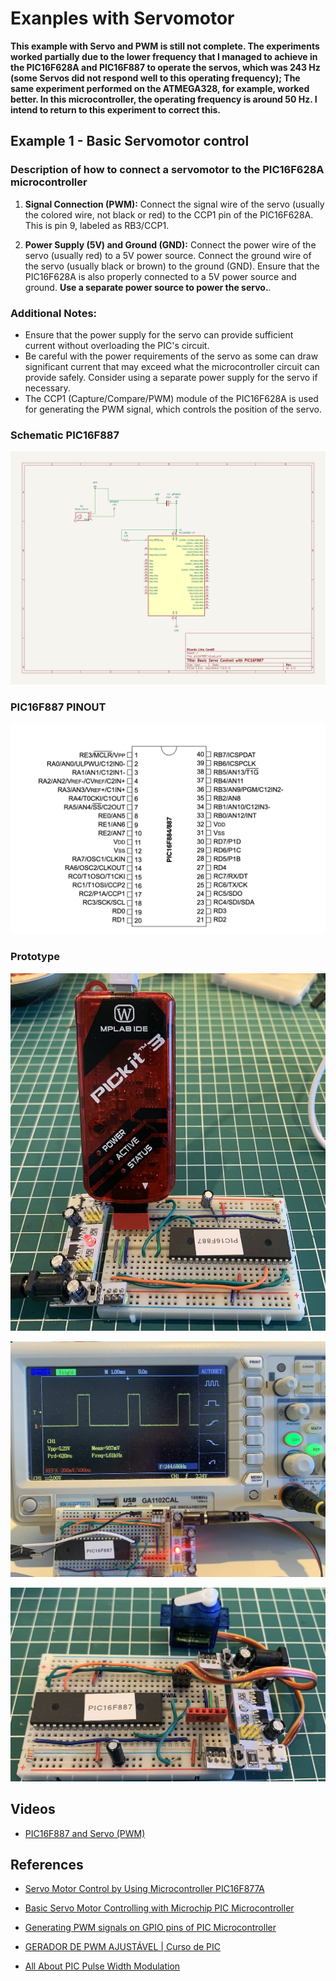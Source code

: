 # Exanples with Servomotor

**This example with Servo and PWM is still not complete. The experiments worked partially due to the lower frequency that I managed to achieve in the PIC16F628A and PIC16F887 to operate the servos, which was 243 Hz (some Servos did not respond well to this operating frequency); The same experiment performed on the ATMEGA328, for example, worked better. In this microcontroller, the operating frequency is around 50 Hz. I intend to return to this experiment to correct this.**


## Example 1 - Basic Servomotor control
 

### Description of how to connect a servomotor to the PIC16F628A microcontroller

1. **Signal Connection (PWM):** Connect the signal wire of the servo (usually the colored wire, not black or red) to the CCP1 pin of the PIC16F628A. This is pin 9, labeled as RB3/CCP1.

2. **Power Supply (5V) and Ground (GND):** Connect the power wire of the servo (usually red) to a 5V power source. Connect the ground wire of the servo (usually black or brown) to the ground (GND). Ensure that the PIC16F628A is also properly connected to a 5V power source and ground. **Use a separate power source to power the servo.**.

### Additional Notes:

- Ensure that the power supply for the servo can provide sufficient current without overloading the PIC's circuit.
- Be careful with the power requirements of the servo as some can draw significant current that may exceed what the microcontroller circuit can provide safely. Consider using a separate power supply for the servo if necessary.
- The CCP1 (Capture/Compare/PWM) module of the PIC16F628A is used for generating the PWM signal, which controls the position of the servo.



### Schematic PIC16F887


![Basic Servo and PIC1887 schematic](./schematic_servo_pic16F887.jpg)


### PIC16F887 PINOUT

![PIC16F887 PINOUT](../../../images/PIC16F887_PINOUT.png)


### Prototype


![Prototype pic16F887](./pic16F887_00.jpg)


![Prototype PIC16F887 1](./pic16F887_01.jpg)


![Prototype PIC16F887 2](./pic16F887_02.jpg)



## Videos

* [PIC16F887 and Servo (PWM)](https://youtu.be/YDyLSMGPXZI?si=9wzmTlIvT2DltXnA) 


## References 

* [Servo Motor Control by Using Microcontroller PIC16F877A](https://www.instructables.com/Servo-Motor-Control-by-using-Microcontroller-PIC16/)
* [Basic Servo Motor Controlling with Microchip PIC Microcontroller](http://www.ermicro.com/blog/?p=771)
* [Generating PWM signals on GPIO pins of PIC Microcontroller](https://circuitdigest.com/microcontroller-projects/generating-pwm-signals-on-gpio-pins-of-pic-microcontroller)
* [GERADOR DE PWM AJUSTÁVEL | Curso de PIC](https://youtu.be/2Vc-I7it1rU?si=GxyW8qcaOKco1eZ8)

* [All About PIC Pulse Width Modulation](https://www.servomagazine.com/magazine/article/may2014_Henry)


